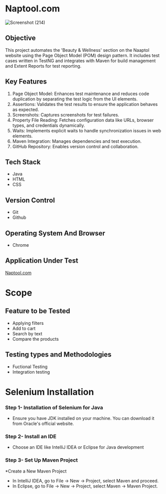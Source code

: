 # Naptool.com

![Screenshot (214)](https://github.com/user-attachments/assets/e3e2b46f-64d1-47dd-9b31-b26bd487832d)

## Objective
This project automates the 'Beauty & Wellness' section on the Naaptol website using the Page Object Model (POM) design pattern. It includes test cases written in TestNG and integrates with Maven for build management and Extent Reports for test reporting.

## Key Features

1. Page Object Model: Enhances test maintenance and reduces code duplication by separating the test logic from the UI elements.
2. Assertions: Validates the test results to ensure the application behaves as expected.
3. Screenshots: Captures screenshots for test failures.
4. Property File Reading: Fetches configuration data like URLs, browser types, and credentials dynamically.
5. Waits: Implements explicit waits to handle synchronization issues in web elements.
6. Maven Integration: Manages dependencies and test execution.
7. GitHub Repository: Enables version control and collaboration.

## Tech Stack
 *  Java
 *  HTML
 *  CSS
## Version Control
 * Git
 * Github
## Operating System And Browser
 * Chrome
## Application Under Test
[Naptool.com](https://www.naaptol.com/)
# Scope
## Feature to be Tested
* Applying filters
* Add to cart
* Search by text
* Compare the products
## Testing types and Methodologies
* Fuctional Testing
* Integration testing
# Selenium Installation
### Step 1- Installation of Selenium for Java
* Ensure you have JDK installed on your machine. You can download it from Oracle's official website.
### Step 2- Install an IDE
* Choose an IDE like IntelliJ IDEA or Eclipse for Java development
### Step 3- Set Up Maven Project
*Create a New Maven Project
+ In IntelliJ IDEA, go to File -> New -> Project, select Maven and proceed.
+ In Eclipse, go to File -> New -> Project, select Maven -> Maven Project.


  
   

